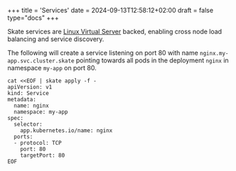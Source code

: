 +++
title = 'Services'
date = 2024-09-13T12:58:12+02:00
draft = false
type="docs"
+++


Skate services are [Linux Virtual Server](https://en.wikipedia.org/wiki/Linux_Virtual_Server) backed, enabling cross node
load balancing and service discovery.

The following will create a service listening on port 80 with name `nginx.my-app.svc.cluster.skate` pointing towards all pods in the deployment
`nginx` in namespace `my-app` on port 80.

```shell
cat <<EOF | skate apply -f -
apiVersion: v1
kind: Service
metadata:
  name: nginx
  namespace: my-app
spec:
  selector:
    app.kubernetes.io/name: nginx
  ports:
  - protocol: TCP
    port: 80
    targetPort: 80
EOF
```
